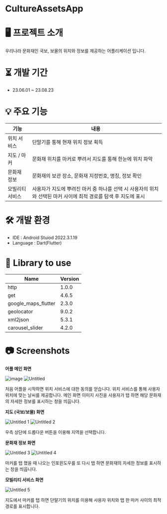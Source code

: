 # CultureAssetsApp

# 🖥 프로젝트 소개



우리나라 문화재인 국보, 보물의 위치와 정보를 제공하는 어플리케이션 입니다.

# ⏳ 개발 기간



- 23.06.01 ~ 23.08.23

# 💡 주요 기능



| 기능 | 내용 |
| --- | --- |
| 위치 서비스 | 단말기를 통해 현재 위치 정보 획득 |
| 지도 / 마커 | 문화재 위치를 마커로 뿌려서 지도를 통해 한눈에 위치 파악 |
| 문화재 정보 | 문화재의 보관 장소, 문화재 지정번호, 명칭, 정보 확인 |
| 모빌리티 서비스 | 사용자가 지도에 뿌려진 마커 중 하나를 선택 시 사용자의 위치와 선택된 마커 사이에 최적 경로를 탐색 후 지도에 표시 |

# 🛠 개발 환경



- IDE : Android Stuiod 2022.3.1.19
- Language : Dart(Flutter)

# 📗 Library to use



| Name | Version |
| --- | --- |
| http | 1.0.0 |
| get | 4.6.5 |
| google_maps_flutter | 2.3.0 |
| geolocator | 9.0.2 |
| xml2json | 5.3.1 |
| carousel_slider | 4.2.0 |

# 📷 Screenshots



**어플 메인 화면**


![image](https://github.com/KangHongGoo/KoreaCultureAssetsApp/assets/132973559/daa6b534-74b7-46d7-a897-d30da413518e)  ![Untitled](https://github.com/KangHongGoo/KoreaCultureAssetsApp/assets/132973559/7767d60f-f19b-4692-a108-098d413758ac)



처음 어플을 시작하면 위치 서비스에 대한 동의를 얻습니다.
위치 서비스를 통해 사용자 위치에 맞는 날씨를 제공합니다.
메인 화면 이미지 사진을 사용자가 탭 하면 해당 문화재의 자세한 정보를 표시하는 창을 띄웁니다.

**지도 (국보/보물) 화면**

![Untitled 1](https://github.com/KangHongGoo/KoreaCultureAssetsApp/assets/132973559/d1da3db4-4ea1-4e1b-9cf4-22fee1db3e48)   ![Untitled 2](https://github.com/KangHongGoo/KoreaCultureAssetsApp/assets/132973559/7e907b88-070a-4e96-b794-38ea3c1b9498)




우측 상단에 드롭다운 버튼을 이용해 지역을 선택합니다.

**문화재 정보 화면**

![Untitled 3](https://github.com/KangHongGoo/KoreaCultureAssetsApp/assets/132973559/4ce13747-5d55-4a17-9506-95959c517966)   ![Untitled 4](https://github.com/KangHongGoo/KoreaCultureAssetsApp/assets/132973559/0961093d-52c1-4fd7-9ccb-caaaede1c8e1)



마커를 탭 했을 때 나오는 인포윈도우를 또 다시 탭 하면 문화재의 자세한 정보를 표시하는 창을 띄웁니다.

**모빌리티 서비스 화면**

![Untitled 5](https://github.com/KangHongGoo/KoreaCultureAssetsApp/assets/132973559/5090556c-9f88-49b1-81dd-b18049b053ec)


지도에서 마커를 탭 하면 단말기의 위치를 이용해 사용자 위치와 탭 한 마커 사이의 최적 경로를 표시합니다.
